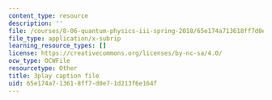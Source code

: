 ```yaml
---
content_type: resource
description: ''
file: /courses/8-06-quantum-physics-iii-spring-2018/65e174a713618ff7d0e71d213f6e164f_zUHOeWom7qs.srt
file_type: application/x-subrip
learning_resource_types: []
license: https://creativecommons.org/licenses/by-nc-sa/4.0/
ocw_type: OCWFile
resourcetype: Other
title: 3play caption file
uid: 65e174a7-1361-8ff7-d0e7-1d213f6e164f
---
```

